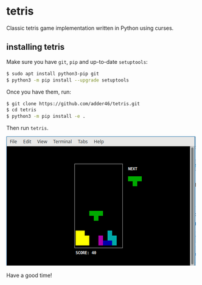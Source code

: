 # tetris

Classic tetris game implementation written in Python using curses.

## installing tetris

Make sure you have `git`, `pip` and up-to-date `setuptools`:
```sh
$ sudo apt install python3-pip git
$ python3 -m pip install --upgrade setuptools
```
Once you have them, run:
```sh
$ git clone https://github.com/adder46/tetris.git
$ cd tetris
$ python3 -m pip install -e .
```
Then run `tetris`. 

![screenshot](screenshot.png)

Have a good time!
